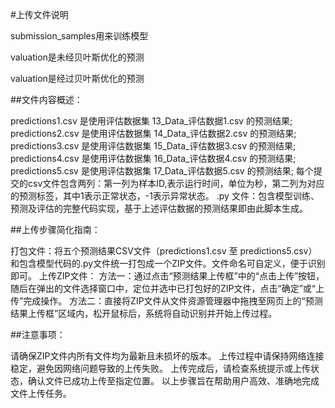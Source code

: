 #上传文件说明

submission_samples用来训练模型

valuation是未经贝叶斯优化的预测

valuation是经过贝叶斯优化的预测

##文件内容概述：

predictions1.csv 是使用评估数据集 13_Data_评估数据1.csv 的预测结果;
predictions2.csv 是使用评估数据集 14_Data_评估数据2.csv 的预测结果;
predictions3.csv 是使用评估数据集 15_Data_评估数据3.csv 的预测结果;
predictions4.csv 是使用评估数据集 16_Data_评估数据4.csv 的预测结果;
predictions5.csv 是使用评估数据集 17_Data_评估数据5.csv 的预测结果;
每个提交的csv文件包含两列：第一列为样本ID,表示运行时间，单位为秒，第二列为对应的预测标签，其中1表示正常状态，-1表示异常状态。
.py 文件：包含模型训练、预测及评估的完整代码实现，基于上述评估数据的预测结果即由此脚本生成。

##上传步骤简化指南：

打包文件：将五个预测结果CSV文件（predictions1.csv 至 predictions5.csv）和包含模型代码的.py文件统一打包成一个ZIP文件。文件命名可自定义，便于识别即可。
上传ZIP文件：
方法一：通过点击“预测结果上传框”中的“点击上传”按钮，随后在弹出的文件选择窗口中，定位并选中已打包好的ZIP文件，点击“确定”或“上传”完成操作。
方法二：直接将ZIP文件从文件资源管理器中拖拽至网页上的“预测结果上传框”区域内，松开鼠标后，系统将自动识别并开始上传过程。

##注意事项：

请确保ZIP文件内所有文件均为最新且未损坏的版本。
上传过程中请保持网络连接稳定，避免因网络问题导致的上传失败。
上传完成后，请检查系统提示或上传状态，确认文件已成功上传至指定位置。
以上步骤旨在帮助用户高效、准确地完成文件上传任务。
